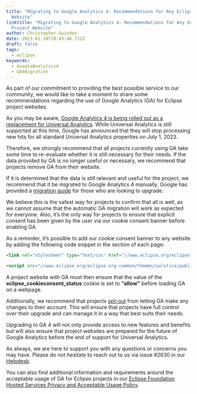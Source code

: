 ```yaml
---
title: "Migrating to Google Analytics 4: Recommendations for Any Eclipse Project
  Website"
linktitle: "Migrating to Google Analytics 4: Recommendations for Any Eclipse
  Project Website"
author: Christopher Guindon
date: 2023-02-28T18:43:40.731Z
draft: false
tags:
  - eclipse
keywords:
  - GoogleAnalytics4
  - GA4migration
---
```

As part of our commitment to providing the best possible service to our community, we would like to take a moment to share some recommendations regarding the use of Google Analytics (GA) for Eclipse project websites.

As you may be aware, [Google Analytics 4 is being rolled out as a replacement for Universal Analytics](https://support.google.com/analytics/answer/11583528?hl=en). While Universal Analytics is still supported at this time, Google has announced that they will stop processing new hits for all standard Universal Analytics properties on July 1, 2023.

Therefore, we strongly recommend that all projects currently using GA take some time to re-evaluate whether it is still necessary for their needs. If the data provided by GA is no longer useful or necessary, we recommend that projects remove GA from their website.

If it is determined that the data is still relevant and useful for the project, we recommend that it be migrated to Google Analytics 4 manually. Google has provided a [migration guide](https://support.google.com/analytics/answer/10759417?hl=en) for those who are looking to upgrade.

We believe this is the safest way for projects to confirm that all is well, as we cannot assume that the automatic GA migration will work as expected for everyone. Also, it’s the only way for projects to ensure that explicit consent has been given by the user via our cookie consent banner before enabling GA.

As a reminder, it’s possible to add our cookie consent banner to any website by adding the following code snippet in the <head></head> section of each page:

```html
<link rel="stylesheet" type="text/css" href="//www.eclipse.org/eclipse.org-common/themes/solstice/public/stylesheets/vendor/cookieconsent/cookieconsent.min.css" />

<script src="//www.eclipse.org/eclipse.org-common/themes/solstice/public/javascript/vendor/cookieconsent/default.min.js"></script> 
```

A project website with GA must then ensure that the value of the **eclipse_cookieconsent_status** cookie is set to **“allow”** before loading GA on a webpage.

Additionally, we recommend that projects [opt-out](https://support.google.com/analytics/answer/12938611) from letting GA make any changes to their account. This will ensure that projects have full control over their upgrade and can manage it in a way that best suits their needs.

Upgrading to GA 4 will not only provide access to new features and benefits but will also ensure that project websites are prepared for the future of Google Analytics before the end of support for Universal Analytics.

As always, we are here to support you with any questions or concerns you may have. Please do not hesitate to reach out to us via issue #2630 in our [Helpdesk](https://gitlab.eclipse.org/eclipsefdn/helpdesk/-/issues/2630).

You can also find additional information and requirements around the acceptable usage of GA for Eclipse projects in our [Eclipse Foundation Hosted Services Privacy and Acceptable Usage Policy](https://www.eclipse.org/org/documents/eclipse-foundation-hosted-services-privacy-and-acceptable-usage-policy.pdf).